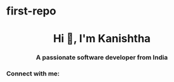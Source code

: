 # first-repo
<h1 align="center">Hi 👋, I'm Kanishtha</h1>
<h3 align="center">A passionate software developer from India</h3>

<h3 align="left">Connect with me:</h3>
<p align="left">
</p>
